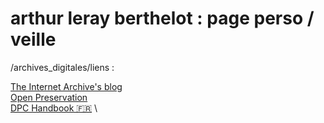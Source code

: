 # arthur leray berthelot : page perso / veille

/archives_digitales/liens :

[The Internet Archive's blog](https://blog.archive.org/)\
[Open Preservation](https://openpreservation.org/) \
[DPC Handbook 🇫🇷](https://www.dpconline.org/docs/digital-preservation/handbook/translations-3/2519-handbook-2021-fr/file) \
